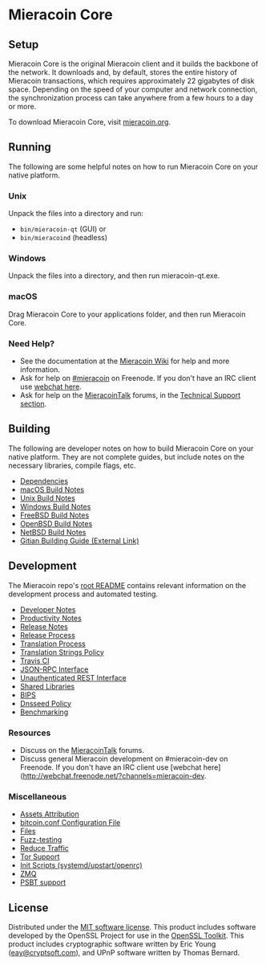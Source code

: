 Mieracoin Core
=============

Setup
---------------------
Mieracoin Core is the original Mieracoin client and it builds the backbone of the network. It downloads and, by default, stores the entire history of Mieracoin transactions, which requires approximately 22 gigabytes of disk space. Depending on the speed of your computer and network connection, the synchronization process can take anywhere from a few hours to a day or more.

To download Mieracoin Core, visit [mieracoin.org](https://mieracoin.org/).

Running
---------------------
The following are some helpful notes on how to run Mieracoin Core on your native platform.

### Unix

Unpack the files into a directory and run:

- `bin/mieracoin-qt` (GUI) or
- `bin/mieracoind` (headless)

### Windows

Unpack the files into a directory, and then run mieracoin-qt.exe.

### macOS

Drag Mieracoin Core to your applications folder, and then run Mieracoin Core.

### Need Help?

* See the documentation at the [Mieracoin Wiki](https://mieracoin.info/)
for help and more information.
* Ask for help on [#mieracoin](http://webchat.freenode.net?channels=mieracoin) on Freenode. If you don't have an IRC client use [webchat here](http://webchat.freenode.net?channels=mieracoin).
* Ask for help on the [MieracoinTalk](https://mieracointalk.io/) forums, in the [Technical Support section](https://mieracointalk.io/c/technical-support).

Building
---------------------
The following are developer notes on how to build Mieracoin Core on your native platform. They are not complete guides, but include notes on the necessary libraries, compile flags, etc.

- [Dependencies](dependencies.md)
- [macOS Build Notes](build-osx.md)
- [Unix Build Notes](build-unix.md)
- [Windows Build Notes](build-windows.md)
- [FreeBSD Build Notes](build-freebsd.md)
- [OpenBSD Build Notes](build-openbsd.md)
- [NetBSD Build Notes](build-netbsd.md)
- [Gitian Building Guide (External Link)](https://github.com/bitcoin-core/docs/blob/master/gitian-building.md)

Development
---------------------
The Mieracoin repo's [root README](/README.md) contains relevant information on the development process and automated testing.

- [Developer Notes](developer-notes.md)
- [Productivity Notes](productivity.md)
- [Release Notes](release-notes.md)
- [Release Process](release-process.md)
- [Translation Process](translation_process.md)
- [Translation Strings Policy](translation_strings_policy.md)
- [Travis CI](travis-ci.md)
- [JSON-RPC Interface](JSON-RPC-interface.md)
- [Unauthenticated REST Interface](REST-interface.md)
- [Shared Libraries](shared-libraries.md)
- [BIPS](bips.md)
- [Dnsseed Policy](dnsseed-policy.md)
- [Benchmarking](benchmarking.md)

### Resources
* Discuss on the [MieracoinTalk](https://mieracointalk.io/) forums.
* Discuss general Mieracoin development on #mieracoin-dev on Freenode. If you don't have an IRC client use [webchat here](http://webchat.freenode.net/?channels=mieracoin-dev.

### Miscellaneous
- [Assets Attribution](assets-attribution.md)
- [bitcoin.conf Configuration File](bitcoin-conf.md)
- [Files](files.md)
- [Fuzz-testing](fuzzing.md)
- [Reduce Traffic](reduce-traffic.md)
- [Tor Support](tor.md)
- [Init Scripts (systemd/upstart/openrc)](init.md)
- [ZMQ](zmq.md)
- [PSBT support](psbt.md)

License
---------------------
Distributed under the [MIT software license](/COPYING).
This product includes software developed by the OpenSSL Project for use in the [OpenSSL Toolkit](https://www.openssl.org/). This product includes
cryptographic software written by Eric Young ([eay@cryptsoft.com](mailto:eay@cryptsoft.com)), and UPnP software written by Thomas Bernard.
